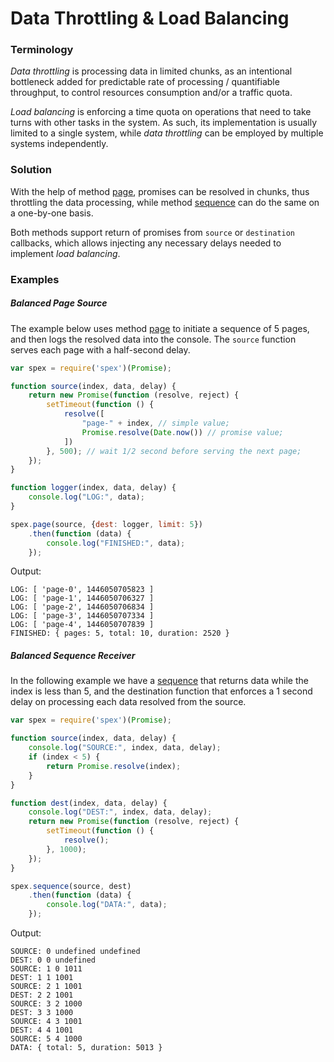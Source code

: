 # Data Throttling & Load Balancing

### Terminology

*Data throttling* is processing data in limited chunks, as an intentional bottleneck added for predictable rate of processing /
quantifiable throughput, to control resources consumption and/or a traffic quota.  
 
*Load balancing* is enforcing a time quota on operations that need to take turns with other tasks in the system.
As such, its implementation is usually limited to a single system, while *data throttling* can be employed by multiple systems independently.

### Solution

With the help of method [page], promises can be resolved in chunks, thus throttling the data processing, while method [sequence] can do the same
on a one-by-one basis. 
 
Both methods support return of promises from `source` or `destination` callbacks, which allows injecting any necessary
delays needed to implement *load balancing*.

### Examples

##### Balanced Page Source

The example below uses method [page] to initiate a sequence of 5 pages, and then logs the resolved data into the console.
The `source` function serves each page with a half-second delay.

```javascript
var spex = require('spex')(Promise);

function source(index, data, delay) {
    return new Promise(function (resolve, reject) {
        setTimeout(function () {
            resolve([
                "page-" + index, // simple value;
                Promise.resolve(Date.now()) // promise value;
            ])
        }, 500); // wait 1/2 second before serving the next page;
    });
}

function logger(index, data, delay) {
    console.log("LOG:", data);
}

spex.page(source, {dest: logger, limit: 5})
    .then(function (data) {
        console.log("FINISHED:", data);
    });
```

Output:

```
LOG: [ 'page-0', 1446050705823 ]
LOG: [ 'page-1', 1446050706327 ]
LOG: [ 'page-2', 1446050706834 ]
LOG: [ 'page-3', 1446050707334 ]
LOG: [ 'page-4', 1446050707839 ]
FINISHED: { pages: 5, total: 10, duration: 2520 }
```

##### Balanced Sequence Receiver

In the following example we have a [sequence] that returns data while the index is less than 5, and the
destination function that enforces a 1 second delay on processing each data resolved from the source.
 
```javascript 
var spex = require('spex')(Promise);

function source(index, data, delay) {
    console.log("SOURCE:", index, data, delay);
    if (index < 5) {
        return Promise.resolve(index);
    }
}

function dest(index, data, delay) {
    console.log("DEST:", index, data, delay);
    return new Promise(function (resolve, reject) {
        setTimeout(function () {
            resolve();
        }, 1000);
    });
}

spex.sequence(source, dest)
    .then(function (data) {
        console.log("DATA:", data);
    });
```

Output:

```
SOURCE: 0 undefined undefined
DEST: 0 0 undefined
SOURCE: 1 0 1011
DEST: 1 1 1001
SOURCE: 2 1 1001
DEST: 2 2 1001
SOURCE: 3 2 1000
DEST: 3 3 1000
SOURCE: 4 3 1001
DEST: 4 4 1001
SOURCE: 5 4 1000
DATA: { total: 5, duration: 5013 }
```

[page]:https://github.com/vitaly-t/spex/blob/master/docs/code/page.md
[sequence]:https://github.com/vitaly-t/spex/blob/master/docs/code/sequence.md
